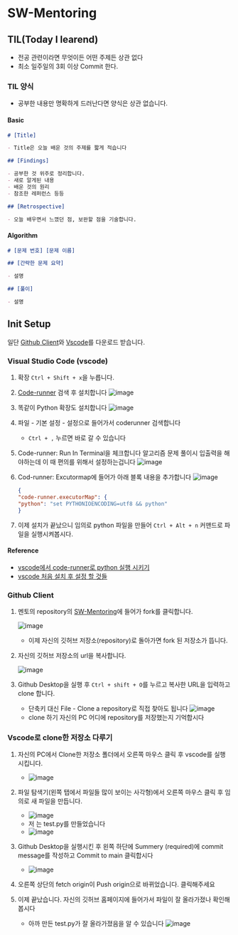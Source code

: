# SW-Mentoring

## TIL(Today I learend)

- 전공 관련이라면 무엇이든 어떤 주제든 상관 없다
- 최소 일주일의 3회 이상 Commit 한다.

### TIL 양식

- 공부한 내용만 명확하게 드러난다면 양식은 상관 없습니다.

#### Basic

```md
# [Title]

- Title은 오늘 배운 것의 주제를 짧게 적습니다

## [Findings]

- 공부한 것 위주로 정리합니다.
- 새로 알게된 내용
- 배운 것의 원리
- 참조한 레퍼런스 등등

## [Retrospective]

- 오늘 배우면서 느꼈던 점, 보완할 점을 기술합니다.
```

#### Algorithm

```md
# [문제 번호] [문제 이름]

## [간략한 문제 요약]

- 설명

## [풀이]

- 설명
```

## Init Setup

일단 [Github Client](https://desktop.github.com/)와 [Vscode](https://code.visualstudio.com/download)를 다운로드 받습니다.

### Visual Studio Code (vscode)

1. 확장 `Ctrl + Shift + x`을 누릅니다.
2. [Code-runner](https://marketplace.visualstudio.com/items?itemName=formulahendry.code-runner) 검색 후 설치합니다
   ![image](https://user-images.githubusercontent.com/37897508/160076408-5de2f2bb-c3ea-4d50-9241-ff757b769e82.png)
3. 똑같이 Python 확장도 설치합니다
   ![image](https://user-images.githubusercontent.com/37897508/160076360-d02d68a0-b8ca-420c-bf86-12c5d37f32d4.png)
4. 파일 - 기본 설정 - 설정으로 들어가서 coderunner 검색합니다
   - `Ctrl + ,` 누르면 바로 갈 수 있습니다
5. Code-runner: Run In Terminal을 체크합니다
   알고리즘 문제 풀이시 입출력을 해야하는데 이 때 편의를 위해서 설정하는겁니다
   ![image](https://user-images.githubusercontent.com/37897508/160074419-7d4044fd-fb71-4c87-a7aa-30bc6bc77ef9.png)
6. Cod-runner: Excutormap에 들어가 아래 블록 내용을 추가합니다
   ![image](https://user-images.githubusercontent.com/37897508/160076032-c53b1b80-7df2-4e46-ac1d-2ac479068b09.png)

   ```json
   {
   "code-runner.executorMap": {
   "python": "set PYTHONIOENCODING=utf8 && python"
   }
   ```

7. 이제 설치가 끝났으니 임의로 python 파일을 만들어 `Ctrl + Alt + n` 커맨드로 파일을 실행시켜봅시다.

#### Reference

- [vscode에서 code-runner로 python 실행 시키기](https://codesyun.tistory.com/133)
- [vscode 처음 설치 후 설정 할 것들](https://www.crocus.co.kr/1469)

### Github Client

1. 멘토의 repository의 [SW-Mentoring](https://github.com/GoBeromsu/SW-Mentoring)에 들어가 fork를 클릭합니다.

   ![image](https://user-images.githubusercontent.com/37897508/160079746-269f4d9f-510f-45e4-94ca-1bb736555c2d.png)

   - 이제 자신의 깃허브 저장소(repository)로 돌아가면 fork 된 저장소가 뜹니다.

2. 자신의 깃허브 저장소의 url을 복사합니다.

   ![image](https://user-images.githubusercontent.com/37897508/160078167-c0276a91-2025-4981-89f1-636d821a28d8.png)

3. Github Desktop을 실행 후 `Ctrl + shift + O`를 누르고 복사한 URL을 입력하고 clone 합니다.
   - 단축키 대신 File - Clone a repository로 직접 찾아도 됩니다
     ![image](https://user-images.githubusercontent.com/37897508/160078931-fcdd58a9-38d0-4f99-a40b-e61783644b79.png)
   - clone 하기 자신의 PC 어디에 repository를 저장했는지 기억합시다

### Vscode로 clone한 저장소 다루기

1. 자신의 PC에서 Clone한 저장소 폴더에서 오른쪽 마우스 클릭 후 vscode를 실행시킵니다.
   - ![image](https://user-images.githubusercontent.com/37897508/160080889-28f138b9-ff21-47d6-b18d-308879abae10.png)
2. 파일 탐색기(왼쪽 탭에서 파일들 많이 보이는 사각형)에서 오른쪽 마우스 클릭 후 임의로 새 파일을 만듭니다.

   - ![image](https://user-images.githubusercontent.com/37897508/160081349-7e0b8fc7-9b0d-4f95-aa07-87c7deb1b5f6.png)
   - 저 는 test.py를 만들었습니다
   - ![image](https://user-images.githubusercontent.com/37897508/160081796-101522fa-463c-4cf3-8c69-f7299c636133.png)

3. Github Desktop을 실행시킨 후 왼쪽 하단에 Summery (required)에 commit message를 작성하고 Commit to main 클릭합시다
   - ![image](https://user-images.githubusercontent.com/37897508/160082123-b5023031-0dd8-4743-94cb-1d636095c414.png)
4. 오른쪽 상단의 fetch origin이 Push origin으로 바뀌었습니다. 클릭해주세요
5. 이제 끝났습니다. 자신의 깃허브 홈페이지에 들어가서 파일이 잘 올라가졌나 확인해봅시다
   - 아까 만든 test.py가 잘 올라가졌음을 알 수 있습니다
     ![image](https://user-images.githubusercontent.com/37897508/160082732-f857a135-a4b7-453a-84a5-78ac8f2f7833.png)
